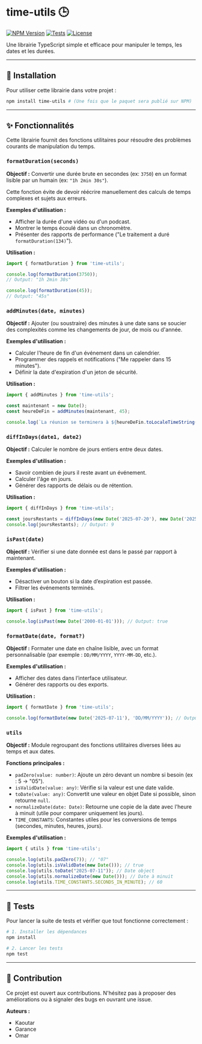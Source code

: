 # time-utils 🕒

[![NPM Version](https://img.shields.io/npm/v/@gualepouce/time-utils)](https://www.npmjs.com/package/@gualepouce/time-utils)
[![Tests](https://img.shields.io/badge/tests-passing-brightgreen)](https://github.com/kao-outar/Time-utils/actions)
[![License](https://img.shields.io/badge/license-MIT-blue)](https://opensource.org/licenses/MIT)

Une librairie TypeScript simple et efficace pour manipuler le temps, les dates et les durées.

---

## 🚀 Installation

Pour utiliser cette librairie dans votre projet :

```bash
npm install time-utils # (Une fois que le paquet sera publié sur NPM)
```

---

## ✨ Fonctionnalités

Cette librairie fournit des fonctions utilitaires pour résoudre des problèmes courants de manipulation du temps.

### `formatDuration(seconds)`

**Objectif :** Convertir une durée brute en secondes (ex: `3750`) en un format lisible par un humain (ex: `"1h 2min 30s"`).

Cette fonction évite de devoir réécrire manuellement des calculs de temps complexes et sujets aux erreurs.

**Exemples d'utilisation :**
- Afficher la durée d'une vidéo ou d'un podcast.
- Montrer le temps écoulé dans un chronomètre.
- Présenter des rapports de performance ("Le traitement a duré `formatDuration(134)`").

**Utilisation :**
```typescript
import { formatDuration } from 'time-utils';

console.log(formatDuration(3750));
// Output: "1h 2min 30s"

console.log(formatDuration(45));
// Output: "45s"
```

### `addMinutes(date, minutes)`

**Objectif :** Ajouter (ou soustraire) des minutes à une date sans se soucier des complexités comme les changements de jour, de mois ou d'année.

**Exemples d'utilisation :**
- Calculer l'heure de fin d'un événement dans un calendrier.
- Programmer des rappels et notifications ("Me rappeler dans 15 minutes").
- Définir la date d'expiration d'un jeton de sécurité.

**Utilisation :**
```typescript
import { addMinutes } from 'time-utils';

const maintenant = new Date();
const heureDeFin = addMinutes(maintenant, 45);

console.log(`La réunion se terminera à ${heureDeFin.toLocaleTimeString()}`);
```

### `diffInDays(date1, date2)`

**Objectif :** Calculer le nombre de jours entiers entre deux dates.

**Exemples d'utilisation :**
- Savoir combien de jours il reste avant un événement.
- Calculer l'âge en jours.
- Générer des rapports de délais ou de rétention.

**Utilisation :**
```typescript
import { diffInDays } from 'time-utils';

const joursRestants = diffInDays(new Date('2025-07-20'), new Date('2025-07-11'));
console.log(joursRestants); // Output: 9
```

### `isPast(date)`

**Objectif :** Vérifier si une date donnée est dans le passé par rapport à maintenant.

**Exemples d'utilisation :**
- Désactiver un bouton si la date d’expiration est passée.
- Filtrer les événements terminés.

**Utilisation :**
```typescript
import { isPast } from 'time-utils';

console.log(isPast(new Date('2000-01-01'))); // Output: true
```

### `formatDate(date, format?)`

**Objectif :** Formater une date en chaîne lisible, avec un format personnalisable (par exemple : `DD/MM/YYYY`, `YYYY-MM-DD`, etc.).

**Exemples d'utilisation :**
- Afficher des dates dans l’interface utilisateur.
- Générer des rapports ou des exports.

**Utilisation :**
```typescript
import { formatDate } from 'time-utils';

console.log(formatDate(new Date('2025-07-11'), 'DD/MM/YYYY')); // Output: "11/07/2025"
```
### `utils`

**Objectif :** Module regroupant des fonctions utilitaires diverses liées au temps et aux dates.

**Fonctions principales :**
- `padZero(value: number)`: Ajoute un zéro devant un nombre si besoin (ex : 5 → "05").
- `isValidDate(value: any)`: Vérifie si la valeur est une date valide.
- `toDate(value: any)`: Convertit une valeur en objet Date si possible, sinon retourne `null`.
- `normalizeDate(date: Date)`: Retourne une copie de la date avec l'heure à minuit (utile pour comparer uniquement les jours).
- `TIME_CONSTANTS`: Constantes utiles pour les conversions de temps (secondes, minutes, heures, jours).

**Exemples d'utilisation :**
```typescript
import { utils } from 'time-utils';

console.log(utils.padZero(7)); // "07"
console.log(utils.isValidDate(new Date())); // true
console.log(utils.toDate("2025-07-11")); // Date object
console.log(utils.normalizeDate(new Date())); // Date à minuit
console.log(utils.TIME_CONSTANTS.SECONDS_IN_MINUTE); // 60
```
---

## 🧪 Tests

Pour lancer la suite de tests et vérifier que tout fonctionne correctement :

```bash
# 1. Installer les dépendances
npm install

# 2. Lancer les tests
npm test
```

---

## 🤝 Contribution

Ce projet est ouvert aux contributions. N'hésitez pas à proposer des améliorations ou à signaler des bugs en ouvrant une issue.

**Auteurs :**
- Kaoutar
- Garance
- Omar